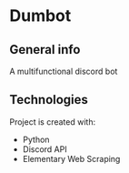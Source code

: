 # Dumbot



## General info
A multifunctional discord bot
	
## Technologies
Project is created with:
* Python
* Discord API
* Elementary Web Scraping
	
